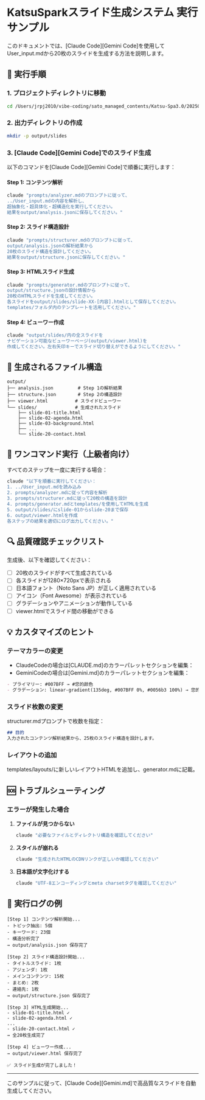 # KatsuSparkスライド生成システム 実行サンプル

このドキュメントでは、[Claude Code][Gemini Code]を使用してUser_input.mdから20枚のスライドを生成する方法を説明します。

## 🚀 実行手順

### 1. プロジェクトディレクトリに移動

```bash
cd /Users/jrpj2010/vibe-coding/sato_managed_contents/Katsu-Spa3.0/20250709 KatsuSpark完成
```

### 2. 出力ディレクトリの作成

```bash
mkdir -p output/slides
```

### 3. [Claude Code][Gemini Code]でのスライド生成

以下のコマンドを[Claude Code][Gemini Code]で順番に実行します：

#### Step 1: コンテンツ解析

```bash
claude "prompts/analyzer.mdのプロンプトに従って、
../User_input.mdの内容を解析し、
超抽象化・超具体化・超構造化を実行してください。
結果をoutput/analysis.jsonに保存してください。"
```

#### Step 2: スライド構造設計

```bash
claude "prompts/structurer.mdのプロンプトに従って、
output/analysis.jsonの解析結果から
20枚のスライド構造を設計してください。
結果をoutput/structure.jsonに保存してください。"
```

#### Step 3: HTMLスライド生成

```bash
claude "prompts/generator.mdのプロンプトに従って、
output/structure.jsonの設計情報から
20枚のHTMLスライドを生成してください。
各スライドをoutput/slides/slide-XX-[内容].htmlとして保存してください。
templates/フォルダ内のテンプレートを活用してください。"
```

#### Step 4: ビューワー作成

```bash
claude "output/slides/内の全スライドを
ナビゲーション可能なビューワーページ(output/viewer.html)を
作成してください。左右矢印キーでスライド切り替えができるようにしてください。"
```

## 📁 生成されるファイル構造

```
output/
├── analysis.json         # Step 1の解析結果
├── structure.json        # Step 2の構造設計
├── viewer.html          # スライドビューワー
└── slides/              # 生成されたスライド
    ├── slide-01-title.html
    ├── slide-02-agenda.html
    ├── slide-03-background.html
    ├── ...
    └── slide-20-contact.html
```

## 🎯 ワンコマンド実行（上級者向け）

すべてのステップを一度に実行する場合：

```bash
claude "以下を順番に実行してください：
1. ../User_input.mdを読み込み
2. prompts/analyzer.mdに従って内容を解析
3. prompts/structurer.mdに従って20枚の構造を設計
4. prompts/generator.mdとtemplates/を使用してHTMLを生成
5. output/slides/にslide-01からslide-20まで保存
6. output/viewer.htmlを作成
各ステップの結果を適切にログ出力してください。"
```

## 🔍 品質確認チェックリスト

生成後、以下を確認してください：

- [ ] 20枚のスライドがすべて生成されている
- [ ] 各スライドが1280×720pxで表示される
- [ ] 日本語フォント（Noto Sans JP）が正しく適用されている
- [ ] アイコン（Font Awesome）が表示されている
- [ ] グラデーションやアニメーションが動作している
- [ ] viewer.htmlでスライド間の移動ができる

## 💡 カスタマイズのヒント

### テーマカラーの変更

- ClaudeCodeの場合は[CLAUDE.md]のカラーパレットセクションを編集：
- GeminiCodeの場合は[Gemini.md]のカラーパレットセクションを編集：

```markdown
- プライマリー: #007BFF → #您的颜色
- グラデーション: linear-gradient(135deg, #007BFF 0%, #0056b3 100%) → 您的渐变
```

### スライド枚数の変更

structurer.mdプロンプトで枚数を指定：

```markdown
## 目的
入力されたコンテンツ解析結果から、25枚のスライド構造を設計します。
```

### レイアウトの追加

templates/layouts/に新しいレイアウトHTMLを追加し、generator.mdに記載。

## 🆘 トラブルシューティング

### エラーが発生した場合

1. **ファイルが見つからない**
   ```bash
   claude "必要なファイルとディレクトリ構造を確認してください"
   ```

2. **スタイルが崩れる**
   ```bash
   claude "生成されたHTMLのCDNリンクが正しいか確認してください"
   ```

3. **日本語が文字化けする**
   ```bash
   claude "UTF-8エンコーディングとmeta charsetタグを確認してください"
   ```

## 📝 実行ログの例

```
[Step 1] コンテンツ解析開始...
- トピック抽出: 5個
- キーワード: 23個
- 構造分析完了
→ output/analysis.json 保存完了

[Step 2] スライド構造設計開始...
- タイトルスライド: 1枚
- アジェンダ: 1枚
- メインコンテンツ: 15枚
- まとめ: 2枚
- 連絡先: 1枚
→ output/structure.json 保存完了

[Step 3] HTML生成開始...
- slide-01-title.html ✓
- slide-02-agenda.html ✓
...
- slide-20-contact.html ✓
→ 全20枚生成完了

[Step 4] ビューワー作成...
→ output/viewer.html 保存完了

✅ スライド生成が完了しました！
```

---

このサンプルに従って、[Claude Code][Gemini.md]で高品質なスライドを自動生成してください。

